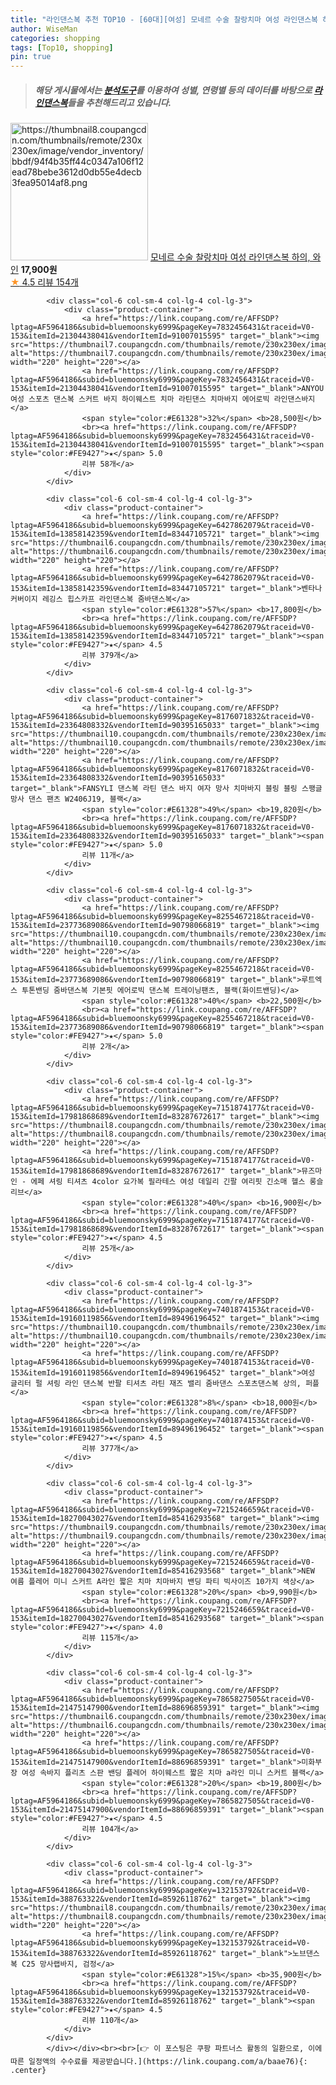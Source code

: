 ```yaml
---
title: "라인댄스복 추천 TOP10 - [60대][여성] 모네르 수술 찰랑치마 여성 라인댄스복 하의, 와인"
author: WiseMan
categories: shopping
tags: [Top10, shopping]
pin: true
---
```


> ##### 해당 게시물에서는 [**분석도구**](https://itemscout.io/)를 이용하여 **성별**, **연령별** 등의 데이터를 바탕으로 [**라인댄스복**](https://link.coupang.com/a/baae76)들을 추천해드리고 있습니다.
<div class="container"><div class="row">
            <div class="col-6 col-sm-4 col-lg-4 col-lg-3">
                <div class="product-container">
                    <a href="https://link.coupang.com/re/AFFSDP?lptag=AF5964186&subid=bluemoonsky6999&pageKey=7755607454&traceid=V0-153&itemId=20902118479&vendorItemId=87992694094" target="_blank"><img src="https://thumbnail8.coupangcdn.com/thumbnails/remote/230x230ex/image/vendor_inventory/bbdf/94f4b35ff44c0347a106f12ead78bebe3612d0db55e4decb3fea95014af8.png" alt="https://thumbnail8.coupangcdn.com/thumbnails/remote/230x230ex/image/vendor_inventory/bbdf/94f4b35ff44c0347a106f12ead78bebe3612d0db55e4decb3fea95014af8.png" width="220" height="220"></a>
                    <a href="https://link.coupang.com/re/AFFSDP?lptag=AF5964186&subid=bluemoonsky6999&pageKey=7755607454&traceid=V0-153&itemId=20902118479&vendorItemId=87992694094" target="_blank">모네르 수술 찰랑치마 여성 라인댄스복 하의, 와인</a>
                    <span style="color:#E61328"></span> <b>17,900원</b>
                    <br><a href="https://link.coupang.com/re/AFFSDP?lptag=AF5964186&subid=bluemoonsky6999&pageKey=7755607454&traceid=V0-153&itemId=20902118479&vendorItemId=87992694094" target="_blank"><span style="color:#FE9427">★</span> 4.5
                    리뷰 154개</a>
                </div>
            </div>
            
            <div class="col-6 col-sm-4 col-lg-4 col-lg-3">
                <div class="product-container">
                    <a href="https://link.coupang.com/re/AFFSDP?lptag=AF5964186&subid=bluemoonsky6999&pageKey=7832456431&traceid=V0-153&itemId=21304438041&vendorItemId=91007015595" target="_blank"><img src="https://thumbnail7.coupangcdn.com/thumbnails/remote/230x230ex/image/vendor_inventory/0e55/a4815ff89f5f10bec6f86ea42596bcfbbc8ac791bed454cd857c06bffc06.jpg" alt="https://thumbnail7.coupangcdn.com/thumbnails/remote/230x230ex/image/vendor_inventory/0e55/a4815ff89f5f10bec6f86ea42596bcfbbc8ac791bed454cd857c06bffc06.jpg" width="220" height="220"></a>
                    <a href="https://link.coupang.com/re/AFFSDP?lptag=AF5964186&subid=bluemoonsky6999&pageKey=7832456431&traceid=V0-153&itemId=21304438041&vendorItemId=91007015595" target="_blank">ANYOU 여성 스포츠 댄스복 스커트 바지 하이웨스트 치마 라틴댄스 치마바지 에어로빅 라인댄스바지</a>
                    <span style="color:#E61328">32%</span> <b>28,500원</b>
                    <br><a href="https://link.coupang.com/re/AFFSDP?lptag=AF5964186&subid=bluemoonsky6999&pageKey=7832456431&traceid=V0-153&itemId=21304438041&vendorItemId=91007015595" target="_blank"><span style="color:#FE9427">★</span> 5.0
                    리뷰 58개</a>
                </div>
            </div>
            
            <div class="col-6 col-sm-4 col-lg-4 col-lg-3">
                <div class="product-container">
                    <a href="https://link.coupang.com/re/AFFSDP?lptag=AF5964186&subid=bluemoonsky6999&pageKey=6427862079&traceid=V0-153&itemId=13858142359&vendorItemId=83447105721" target="_blank"><img src="https://thumbnail6.coupangcdn.com/thumbnails/remote/230x230ex/image/vendor_inventory/24d4/75d7848144c28392773865b12e6fd44c123f2669d7a73702ee3d660cd6ca.png" alt="https://thumbnail6.coupangcdn.com/thumbnails/remote/230x230ex/image/vendor_inventory/24d4/75d7848144c28392773865b12e6fd44c123f2669d7a73702ee3d660cd6ca.png" width="220" height="220"></a>
                    <a href="https://link.coupang.com/re/AFFSDP?lptag=AF5964186&subid=bluemoonsky6999&pageKey=6427862079&traceid=V0-153&itemId=13858142359&vendorItemId=83447105721" target="_blank">벤타나 커버이지 레깅스 힙스카프 라인댄스복 줌바댄스복</a>
                    <span style="color:#E61328">57%</span> <b>17,800원</b>
                    <br><a href="https://link.coupang.com/re/AFFSDP?lptag=AF5964186&subid=bluemoonsky6999&pageKey=6427862079&traceid=V0-153&itemId=13858142359&vendorItemId=83447105721" target="_blank"><span style="color:#FE9427">★</span> 4.5
                    리뷰 379개</a>
                </div>
            </div>
            
            <div class="col-6 col-sm-4 col-lg-4 col-lg-3">
                <div class="product-container">
                    <a href="https://link.coupang.com/re/AFFSDP?lptag=AF5964186&subid=bluemoonsky6999&pageKey=8176071832&traceid=V0-153&itemId=23364808332&vendorItemId=90395165033" target="_blank"><img src="https://thumbnail10.coupangcdn.com/thumbnails/remote/230x230ex/image/vendor_inventory/bf13/1ad24f7068aca8ed8c1af0285e8f1167c1694d9e566d282e907a051a1c9b.jpg" alt="https://thumbnail10.coupangcdn.com/thumbnails/remote/230x230ex/image/vendor_inventory/bf13/1ad24f7068aca8ed8c1af0285e8f1167c1694d9e566d282e907a051a1c9b.jpg" width="220" height="220"></a>
                    <a href="https://link.coupang.com/re/AFFSDP?lptag=AF5964186&subid=bluemoonsky6999&pageKey=8176071832&traceid=V0-153&itemId=23364808332&vendorItemId=90395165033" target="_blank">FANSYLI 댄스복 라틴 댄스 바지 여자 망사 치마바지 블링 블링 스팽글 망사 댄스 팬츠 W2406J19, 블랙</a>
                    <span style="color:#E61328">49%</span> <b>19,820원</b>
                    <br><a href="https://link.coupang.com/re/AFFSDP?lptag=AF5964186&subid=bluemoonsky6999&pageKey=8176071832&traceid=V0-153&itemId=23364808332&vendorItemId=90395165033" target="_blank"><span style="color:#FE9427">★</span> 5.0
                    리뷰 11개</a>
                </div>
            </div>
            
            <div class="col-6 col-sm-4 col-lg-4 col-lg-3">
                <div class="product-container">
                    <a href="https://link.coupang.com/re/AFFSDP?lptag=AF5964186&subid=bluemoonsky6999&pageKey=8255467218&traceid=V0-153&itemId=23773689086&vendorItemId=90798066819" target="_blank"><img src="https://thumbnail10.coupangcdn.com/thumbnails/remote/230x230ex/image/vendor_inventory/b0d0/610d16f58ae2d3076e51176c42d0e30d7a8e80a983f0594cffe209821e57.jpg" alt="https://thumbnail10.coupangcdn.com/thumbnails/remote/230x230ex/image/vendor_inventory/b0d0/610d16f58ae2d3076e51176c42d0e30d7a8e80a983f0594cffe209821e57.jpg" width="220" height="220"></a>
                    <a href="https://link.coupang.com/re/AFFSDP?lptag=AF5964186&subid=bluemoonsky6999&pageKey=8255467218&traceid=V0-153&itemId=23773689086&vendorItemId=90798066819" target="_blank">루트엑스 투톤밴딩 줌바댄스복 기본핏 에어로빅 댄스복 트레이닝팬츠, 블랙(화이트밴딩)</a>
                    <span style="color:#E61328">40%</span> <b>22,500원</b>
                    <br><a href="https://link.coupang.com/re/AFFSDP?lptag=AF5964186&subid=bluemoonsky6999&pageKey=8255467218&traceid=V0-153&itemId=23773689086&vendorItemId=90798066819" target="_blank"><span style="color:#FE9427">★</span> 5.0
                    리뷰 2개</a>
                </div>
            </div>
            
            <div class="col-6 col-sm-4 col-lg-4 col-lg-3">
                <div class="product-container">
                    <a href="https://link.coupang.com/re/AFFSDP?lptag=AF5964186&subid=bluemoonsky6999&pageKey=7151874177&traceid=V0-153&itemId=17981868689&vendorItemId=83287672617" target="_blank"><img src="https://thumbnail8.coupangcdn.com/thumbnails/remote/230x230ex/image/vendor_inventory/1980/9f29e9f2baea01ff7a6a2450be36269232b3178a4da55b4b73c4385abeb3.jpg" alt="https://thumbnail8.coupangcdn.com/thumbnails/remote/230x230ex/image/vendor_inventory/1980/9f29e9f2baea01ff7a6a2450be36269232b3178a4da55b4b73c4385abeb3.jpg" width="220" height="220"></a>
                    <a href="https://link.coupang.com/re/AFFSDP?lptag=AF5964186&subid=bluemoonsky6999&pageKey=7151874177&traceid=V0-153&itemId=17981868689&vendorItemId=83287672617" target="_blank">뮤즈마인 - 에페 셔링 티셔츠 4color 요가복 필라테스 여성 데일리 긴팔 여리핏 긴소매 헬스 롱슬리브</a>
                    <span style="color:#E61328">40%</span> <b>16,900원</b>
                    <br><a href="https://link.coupang.com/re/AFFSDP?lptag=AF5964186&subid=bluemoonsky6999&pageKey=7151874177&traceid=V0-153&itemId=17981868689&vendorItemId=83287672617" target="_blank"><span style="color:#FE9427">★</span> 4.5
                    리뷰 25개</a>
                </div>
            </div>
            
            <div class="col-6 col-sm-4 col-lg-4 col-lg-3">
                <div class="product-container">
                    <a href="https://link.coupang.com/re/AFFSDP?lptag=AF5964186&subid=bluemoonsky6999&pageKey=7401874153&traceid=V0-153&itemId=19160119856&vendorItemId=89496196452" target="_blank"><img src="https://thumbnail10.coupangcdn.com/thumbnails/remote/230x230ex/image/0820_amir_esrgan_inf80k_batch_1_max3k/f6d7/5e5f886a75641ac6388411761580eb39f60a123900d21b743568be5513a3.jpg" alt="https://thumbnail10.coupangcdn.com/thumbnails/remote/230x230ex/image/0820_amir_esrgan_inf80k_batch_1_max3k/f6d7/5e5f886a75641ac6388411761580eb39f60a123900d21b743568be5513a3.jpg" width="220" height="220"></a>
                    <a href="https://link.coupang.com/re/AFFSDP?lptag=AF5964186&subid=bluemoonsky6999&pageKey=7401874153&traceid=V0-153&itemId=19160119856&vendorItemId=89496196452" target="_blank">여성 글리터 펄 셔링 라인 댄스복 반팔 티셔츠 라틴 재즈 밸리 줌바댄스 스포츠댄스복 상의, 퍼플</a>
                    <span style="color:#E61328">8%</span> <b>18,000원</b>
                    <br><a href="https://link.coupang.com/re/AFFSDP?lptag=AF5964186&subid=bluemoonsky6999&pageKey=7401874153&traceid=V0-153&itemId=19160119856&vendorItemId=89496196452" target="_blank"><span style="color:#FE9427">★</span> 4.5
                    리뷰 377개</a>
                </div>
            </div>
            
            <div class="col-6 col-sm-4 col-lg-4 col-lg-3">
                <div class="product-container">
                    <a href="https://link.coupang.com/re/AFFSDP?lptag=AF5964186&subid=bluemoonsky6999&pageKey=7215246659&traceid=V0-153&itemId=18270043027&vendorItemId=85416293568" target="_blank"><img src="https://thumbnail9.coupangcdn.com/thumbnails/remote/230x230ex/image/0820_amir_esrgan_inf80k_batch_2_max3k/4a25/c2e3b0e48dbf19146c0d6d47322e97a9639f54c1daa6a9db8fc7fd95bfd7.jpg" alt="https://thumbnail9.coupangcdn.com/thumbnails/remote/230x230ex/image/0820_amir_esrgan_inf80k_batch_2_max3k/4a25/c2e3b0e48dbf19146c0d6d47322e97a9639f54c1daa6a9db8fc7fd95bfd7.jpg" width="220" height="220"></a>
                    <a href="https://link.coupang.com/re/AFFSDP?lptag=AF5964186&subid=bluemoonsky6999&pageKey=7215246659&traceid=V0-153&itemId=18270043027&vendorItemId=85416293568" target="_blank">NEW 여름 플레어 미니 스커트 A라인 짧은 치마 치마바지 밴딩 파티 빅사이즈 10가지 색상</a>
                    <span style="color:#E61328">20%</span> <b>9,990원</b>
                    <br><a href="https://link.coupang.com/re/AFFSDP?lptag=AF5964186&subid=bluemoonsky6999&pageKey=7215246659&traceid=V0-153&itemId=18270043027&vendorItemId=85416293568" target="_blank"><span style="color:#FE9427">★</span> 4.0
                    리뷰 115개</a>
                </div>
            </div>
            
            <div class="col-6 col-sm-4 col-lg-4 col-lg-3">
                <div class="product-container">
                    <a href="https://link.coupang.com/re/AFFSDP?lptag=AF5964186&subid=bluemoonsky6999&pageKey=7865827505&traceid=V0-153&itemId=21475147900&vendorItemId=88696859391" target="_blank"><img src="https://thumbnail6.coupangcdn.com/thumbnails/remote/230x230ex/image/vendor_inventory/da36/7383ecf77553e1e1eec1c01acae7105855c4f8877fd59105735e598e64bb.jpg" alt="https://thumbnail6.coupangcdn.com/thumbnails/remote/230x230ex/image/vendor_inventory/da36/7383ecf77553e1e1eec1c01acae7105855c4f8877fd59105735e598e64bb.jpg" width="220" height="220"></a>
                    <a href="https://link.coupang.com/re/AFFSDP?lptag=AF5964186&subid=bluemoonsky6999&pageKey=7865827505&traceid=V0-153&itemId=21475147900&vendorItemId=88696859391" target="_blank">미화부장 여성 속바지 플리츠 스판 밴딩 플레어 하이웨스트 짧은 치마 a라인 미니 스커트 블랙</a>
                    <span style="color:#E61328">20%</span> <b>19,800원</b>
                    <br><a href="https://link.coupang.com/re/AFFSDP?lptag=AF5964186&subid=bluemoonsky6999&pageKey=7865827505&traceid=V0-153&itemId=21475147900&vendorItemId=88696859391" target="_blank"><span style="color:#FE9427">★</span> 4.5
                    리뷰 104개</a>
                </div>
            </div>
            
            <div class="col-6 col-sm-4 col-lg-4 col-lg-3">
                <div class="product-container">
                    <a href="https://link.coupang.com/re/AFFSDP?lptag=AF5964186&subid=bluemoonsky6999&pageKey=132153792&traceid=V0-153&itemId=388763322&vendorItemId=85926118762" target="_blank"><img src="https://thumbnail8.coupangcdn.com/thumbnails/remote/230x230ex/image/0820_amir_esrgan_inf80k_batch_5_max3k/0bef/899d69ed01de6c7f667daf3ca31158843a0545da6aed1091f523d41b1f7d.jpg" alt="https://thumbnail8.coupangcdn.com/thumbnails/remote/230x230ex/image/0820_amir_esrgan_inf80k_batch_5_max3k/0bef/899d69ed01de6c7f667daf3ca31158843a0545da6aed1091f523d41b1f7d.jpg" width="220" height="220"></a>
                    <a href="https://link.coupang.com/re/AFFSDP?lptag=AF5964186&subid=bluemoonsky6999&pageKey=132153792&traceid=V0-153&itemId=388763322&vendorItemId=85926118762" target="_blank">노브댄스복 C25 망사랩바지, 검정</a>
                    <span style="color:#E61328">15%</span> <b>35,900원</b>
                    <br><a href="https://link.coupang.com/re/AFFSDP?lptag=AF5964186&subid=bluemoonsky6999&pageKey=132153792&traceid=V0-153&itemId=388763322&vendorItemId=85926118762" target="_blank"><span style="color:#FE9427">★</span> 4.5
                    리뷰 110개</a>
                </div>
            </div>
            </div></div><br><br>[👉 이 포스팅은 쿠팡 파트너스 활동의 일환으로, 이에 따른 일정액의 수수료를 제공받습니다.](https://link.coupang.com/a/baae76){: .center}